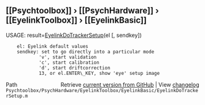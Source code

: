 ## [[Psychtoolbox]] &#8250; [[PsychHardware]] &#8250; [[EyelinkToolbox]] &#8250; [[EyelinkBasic]]

 USAGE: result=[EyelinkDoTrackerSetup](EyelinkDoTrackerSetup)(el [, sendkey])  
  
        el: Eyelink default values  
        sendkey: set to go directly into a particular mode  
                'v', start validation  
                'c', start calibration  
                'd', start driftcorrection  
                13, or el.ENTER\_KEY, show 'eye' setup image  




<div class="code_header" style="text-align:right;">
  <span style="float:left;">Path&nbsp;&nbsp;</span> <span class="counter">Retrieve <a href=
  "https://raw.github.com/Psychtoolbox-3/Psychtoolbox-3/beta/Psychtoolbox/PsychHardware/EyelinkToolbox/EyelinkBasic/EyelinkDoTrackerSetup.m">current version from GitHub</a> | View <a href=
  "https://github.com/Psychtoolbox-3/Psychtoolbox-3/commits/beta/Psychtoolbox/PsychHardware/EyelinkToolbox/EyelinkBasic/EyelinkDoTrackerSetup.m">changelog</a></span>
</div>
<div class="code">
  <code>Psychtoolbox/PsychHardware/EyelinkToolbox/EyelinkBasic/EyelinkDoTrackerSetup.m</code>
</div>

